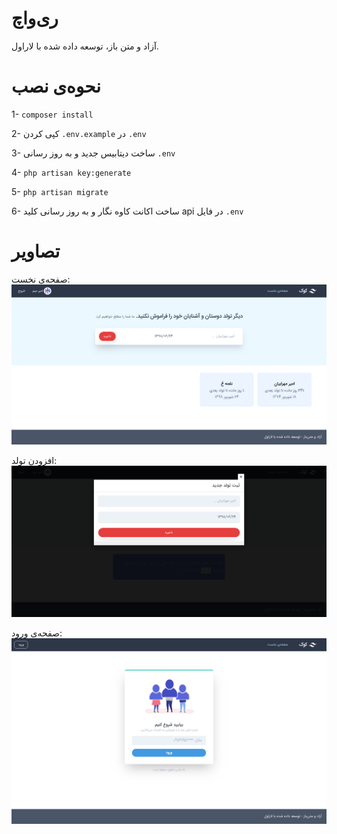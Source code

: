 # ری‌واچ

آزاد و متن باز، توسعه داده شده با لاراول.

# نحوه‌ی نصب

1- `composer install`

2- کپی کردن `.env.example` در `.env`

3- ساخت دیتابیس جدید و به روز رسانی `.env`

4- `php artisan key:generate`

5- `php artisan migrate`

6- ساخت اکانت کاوه نگار و به روز رسانی کلید api در فایل `.env`

# تصاویر

صفحه‌ی نخست:![صفحه‌ی نخست](https://raw.githubusercontent.com/AmirMehrabi/assets/master/screencapture-localhost-8000-2019-09-15-04_02_35.png)

افزودن تولد:
![افزودن تولد](https://github.com/AmirMehrabi/assets/blob/master/screencapture-localhost-8000-2019-09-15-04_06_54.png?raw=true)

صفحه‌ی ورود:
![صفحه‌ی ورود](https://github.com/AmirMehrabi/assets/blob/master/screencapture-localhost-8000-login-2019-09-15-04_07_04.png?raw=true)
